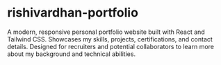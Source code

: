 # rishivardhan-portfolio
A modern, responsive personal portfolio website built with React and Tailwind CSS. Showcases my skills, projects, certifications, and contact details. Designed for recruiters and potential collaborators to learn more about my background and technical abilities.

